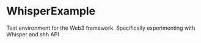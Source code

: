 # WhisperExample
Test environment for the Web3 framework. Specifically experimenting with Whisper and shh API
